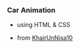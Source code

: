 ### Car Animation

* using HTML & CSS

* from [KhairUnNisa10](https://github.com/KhairUnNisa10/Car-Animations)


